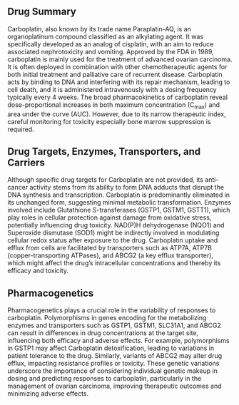 ## Drug Summary
Carboplatin, also known by its trade name Paraplatin-AQ, is an organoplatinum compound classified as an alkylating agent. It was specifically developed as an analog of cisplatin, with an aim to reduce associated nephrotoxicity and vomiting. Approved by the FDA in 1989, carboplatin is mainly used for the treatment of advanced ovarian carcinoma. It is often deployed in combination with other chemotherapeutic agents for both initial treatment and palliative care of recurrent disease. Carboplatin acts by binding to DNA and interfering with its repair mechanism, leading to cell death, and it is administered intravenously with a dosing frequency typically every 4 weeks. The broad pharmacokinetics of carboplatin reveal dose-proportional increases in both maximum concentration (C<sub>max</sub>) and area under the curve (AUC). However, due to its narrow therapeutic index, careful monitoring for toxicity especially bone marrow suppression is required.

## Drug Targets, Enzymes, Transporters, and Carriers
Although specific drug targets for Carboplatin are not provided, its anti-cancer activity stems from its ability to form DNA adducts that disrupt the DNA synthesis and transcription. Carboplatin is predominantly eliminated in its unchanged form, suggesting minimal metabolic transformation. Enzymes involved include Glutathione S-transferases (GSTP1, GSTM1, GSTT1), which play roles in cellular protection against damage from oxidative stress, potentially influencing drug toxicity. NAD(P)H dehydrogenase (NQO1) and Superoxide dismutase (SOD1) might be indirectly involved in modulating cellular redox status after exposure to the drug. Carboplatin uptake and efflux from cells are facilitated by transporters such as ATP7A, ATP7B (copper-transporting ATPases), and ABCG2 (a key efflux transporter), which might affect the drug’s intracellular concentrations and thereby its efficacy and toxicity.

## Pharmacogenetics
Pharmacogenetics plays a crucial role in the variability of responses to carboplatin. Polymorphisms in genes encoding for the metabolizing enzymes and transporters such as GSTP1, GSTM1, SLC31A1, and ABCG2 can result in differences in drug concentrations at the target site, influencing both efficacy and adverse effects. For example, polymorphisms in GSTP1 may affect Carboplatin detoxification, leading to variations in patient tolerance to the drug. Similarly, variants of ABCG2 may alter drug efflux, impacting resistance profiles or toxicity. These genetic variations underscore the importance of considering individual genetic makeup in dosing and predicting responses to carboplatin, particularly in the management of ovarian carcinoma, improving therapeutic outcomes and minimizing adverse effects.